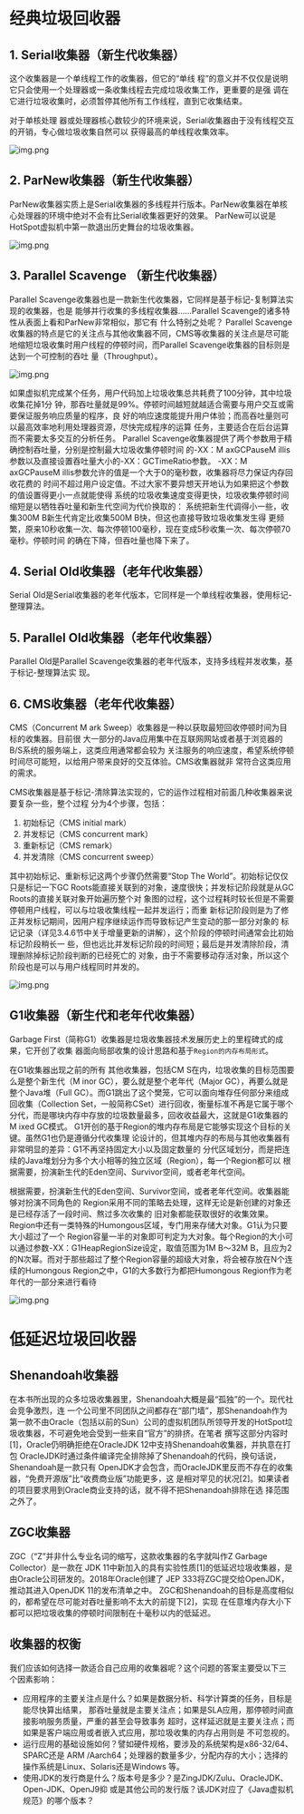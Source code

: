 # 经典垃圾回收器

## 1. Serial收集器（新生代收集器）

这个收集器是一个单线程工作的收集器，但它的“单线
程”的意义并不仅仅是说明它只会使用一个处理器或一条收集线程去完成垃圾收集工作，更重要的是强
调在它进行垃圾收集时，必须暂停其他所有工作线程，直到它收集结束。

对于单核处理 器或处理器核心数较少的环境来说，Serial收集器由于没有线程交互的开销，专心做垃圾收集自然可以
获得最高的单线程收集效率。

![img.png](img/06-001.png)

## 2. ParNew收集器（新生代收集器）

ParNew收集器实质上是Serial收集器的多线程并行版本。ParNew收集器在单核心处理器的环境中绝对不会有比Serial收集器更好的效果。
ParNew可以说是HotSpot虚拟机中第一款退出历史舞台的垃圾收集器。

![img.png](img/06-002.png)

## 3. Parallel Scavenge （新生代收集器）

Parallel Scavenge收集器也是一款新生代收集器，它同样是基于标记-复制算法实现的收集器，也是
能够并行收集的多线程收集器……Parallel Scavenge的诸多特性从表面上看和ParNew非常相似，那它有
什么特别之处呢？
Parallel Scavenge收集器的特点是它的关注点与其他收集器不同，CMS等收集器的关注点是尽可能
地缩短垃圾收集时用户线程的停顿时间，而Parallel Scavenge收集器的目标则是达到一个可控制的吞吐
量（Throughput）。

![img.png](img/06-003.png)

如果虚拟机完成某个任务，用户代码加上垃圾收集总共耗费了100分钟，其中垃圾收集花掉1分
钟，那吞吐量就是99%。停顿时间越短就越适合需要与用户交互或需要保证服务响应质量的程序，良
好的响应速度能提升用户体验；而高吞吐量则可以最高效率地利用处理器资源，尽快完成程序的运算
任务，主要适合在后台运算而不需要太多交互的分析任务。
Parallel Scavenge收集器提供了两个参数用于精确控制吞吐量，分别是控制最大垃圾收集停顿时间
的-XX：M axGCPauseM illis参数以及直接设置吞吐量大小的-XX：GCTimeRatio参数。
-XX：M axGCPauseM illis参数允许的值是一个大于0的毫秒数，收集器将尽力保证内存回收花费的
时间不超过用户设定值。不过大家不要异想天开地认为如果把这个参数的值设置得更小一点就能使得
系统的垃圾收集速度变得更快，垃圾收集停顿时间缩短是以牺牲吞吐量和新生代空间为代价换取的：
系统把新生代调得小一些，收集300M B新生代肯定比收集500M B快，但这也直接导致垃圾收集发生得
更频繁，原来10秒收集一次、每次停顿100毫秒，现在变成5秒收集一次、每次停顿70毫秒。停顿时间
的确在下降，但吞吐量也降下来了。

## 4. Serial Old收集器（老年代收集器）

Serial Old是Serial收集器的老年代版本，它同样是一个单线程收集器，使用标记-整理算法。

## 5. Parallel Old收集器（老年代收集器）

Parallel Old是Parallel Scavenge收集器的老年代版本，支持多线程并发收集，基于标记-整理算法实
现。

## 6. CMS收集器（老年代收集器）

CMS（Concurrent M ark Sweep）收集器是一种以获取最短回收停顿时间为目标的收集器。目前很
大一部分的Java应用集中在互联网网站或者基于浏览器的B/S系统的服务端上，这类应用通常都会较为
关注服务的响应速度，希望系统停顿时间尽可能短，以给用户带来良好的交互体验。CMS收集器就非
常符合这类应用的需求。

CMS收集器是基于标记-清除算法实现的，它的运作过程相对前面几种收集器来说要复杂一些，整个过程
分为4个步骤，包括：

1. 初始标记（CMS initial mark）
2. 并发标记（CMS concurrent mark）
3. 重新标记（CMS remark）
4. 并发清除（CMS concurrent sweep）

其中初始标记、重新标记这两个步骤仍然需要“Stop The World”。初始标记仅仅只是标记一下GC
Roots能直接关联到的对象，速度很快；并发标记阶段就是从GC Roots的直接关联对象开始遍历整个对
象图的过程，这个过程耗时较长但是不需要停顿用户线程，可以与垃圾收集线程一起并发运行；而重
新标记阶段则是为了修正并发标记期间，因用户程序继续运作而导致标记产生变动的那一部分对象的
标记记录（详见3.4.6节中关于增量更新的讲解），这个阶段的停顿时间通常会比初始标记阶段稍长一
些，但也远比并发标记阶段的时间短；最后是并发清除阶段，清理删除掉标记阶段判断的已经死亡的
对象，由于不需要移动存活对象，所以这个阶段也是可以与用户线程同时并发的。

![img.png](img/06-004.png)

## G1收集器（新生代和老年代收集器）
Garbage First（简称G1）收集器是垃圾收集器技术发展历史上的里程碑式的成果，它开创了收集
器面向局部收集的设计思路和基于``Region的内存布局形式``。

在G1收集器出现之前的所有
其他收集器，包括CM S在内，垃圾收集的目标范围要么是整个新生代（M inor GC），要么就是整个老年代（Major GC），再要么就是整个Java堆（Full GC）。而G1跳出了这个樊笼，它可以面向堆存任何部分来组成回收集（Collection Set，一般简称CSet）进行回收，衡量标准不再是它属于哪个分代，而是哪块内存中存放的垃圾数量最多，回收收益最大，这就是G1收集器的M ixed GC模式。
G1开创的基于Region的堆内存布局是它能够实现这个目标的关键。虽然G1也仍是遵循分代收集理
论设计的，但其堆内存的布局与其他收集器有非常明显的差异：G1不再坚持固定大小以及固定数量的
分代区域划分，而是把连续的Java堆划分为多个大小相等的独立区域（Region），每一个Region都可以
根据需要，扮演新生代的Eden空间、Survivor空间，或者老年代空间。

根据需要，扮演新生代的Eden空间、Survivor空间，或者老年代空间。收集器能够对扮演不同角色的
Region采用不同的策略去处理，这样无论是新创建的对象还是已经存活了一段时间、熬过多次收集的
旧对象都能获取很好的收集效果。
Region中还有一类特殊的Humongous区域，专门用来存储大对象。G1认为只要大小超过了一个
Region容量一半的对象即可判定为大对象。每个Region的大小可以通过参数-XX：G1HeapRegionSize设定，取值范围为1M B～32M B，且应为2的N次幂。而对于那些超过了整个Region容量的超级大对象，将会被存放在N个连续的Humongous Region之中，G1的大多数行为都把Humongous Region作为老年代的一部分来进行看待

![img.png](img/06-005.png)
   

# 低延迟垃圾回收器

## Shenandoah收集器

在本书所出现的众多垃圾收集器里，Shenandoah大概是最“孤独”的一个。现代社会竞争激烈，连
一个公司里不同团队之间都存在“部门墙”，那Shenandoah作为第一款不由Oracle（包括以前的Sun）公司的虚拟机团队所领导开发的HotSpot垃圾收集器，不可避免地会受到一些来自“官方”的排挤。在笔者
撰写这部分内容时[1]，Oracle仍明确拒绝在OracleJDK 12中支持Shenandoah收集器，并执意在打包
OracleJDK时通过条件编译完全排除掉了Shenandoah的代码，换句话说，Shenandoah是一款只有
OpenJDK才会包含，而OracleJDK里反而不存在的收集器，“免费开源版”比“收费商业版”功能更多，这
是相对罕见的状况[2]。如果读者的项目要求用到Oracle商业支持的话，就不得不把Shenandoah排除在选
择范围之外了。

## ZGC收集器

ZGC（“Z”并非什么专业名词的缩写，这款收集器的名字就叫作Z Garbage Collector）是一款在
JDK 11中新加入的具有实验性质[1]的低延迟垃圾收集器，是由Oracle公司研发的。2018年Oracle创建了
JEP 333将ZGC提交给OpenJDK，推动其进入OpenJDK 11的发布清单之中。
ZGC和Shenandoah的目标是高度相似的，都希望在尽可能对吞吐量影响不太大的前提下[2]，实现
在任意堆内存大小下都可以把垃圾收集的停顿时间限制在十毫秒以内的低延迟。


## 收集器的权衡

我们应该如何选择一款适合自己应用的收集器呢？这个问题的答案主要受以下三
个因素影响：
- 应用程序的主要关注点是什么？如果是数据分析、科学计算类的任务，目标是能尽快算出结果，
那吞吐量就是主要关注点；如果是SLA应用，那停顿时间直接影响服务质量，严重的甚至会导致事务
超时，这样延迟就是主要关注点；而如果是客户端应用或者嵌入式应用，那垃圾收集的内存占用则是
不可忽视的。
- 运行应用的基础设施如何？譬如硬件规格，要涉及的系统架构是x86-32/64、SPARC还是
ARM /Aarch64；处理器的数量多少，分配内存的大小；选择的操作系统是Linux、Solaris还是Windows
等。
- 使用JDK的发行商是什么？版本号是多少？是ZingJDK/Zulu、OracleJDK、Open-JDK、OpenJ9抑
或是其他公司的发行版？该JDK对应了《Java虚拟机规范》的哪个版本？